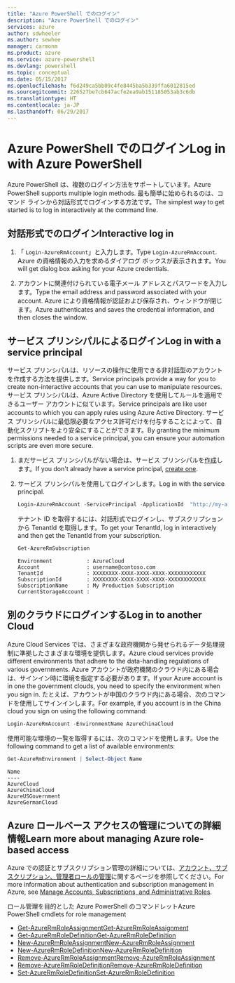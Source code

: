 ```yaml
---
title: "Azure PowerShell でのログイン"
description: "Azure PowerShell でのログイン"
services: azure
author: sdwheeler
ms.author: sewhee
manager: carmonm
ms.product: azure
ms.service: azure-powershell
ms.devlang: powershell
ms.topic: conceptual
ms.date: 05/15/2017
ms.openlocfilehash: f6d249ca5bb09c4fe8445ba5b339ffa6012815ed
ms.sourcegitcommit: 226527be7cb647acfe2ea9ab151185053ab3c6db
ms.translationtype: HT
ms.contentlocale: ja-JP
ms.lasthandoff: 06/29/2017
---
```

# <a name="log-in-with-azure-powershell"></a><span data-ttu-id="e0693-103">Azure PowerShell でのログイン</span><span class="sxs-lookup"><span data-stu-id="e0693-103">Log in with Azure PowerShell</span></span>

<span data-ttu-id="e0693-104">Azure PowerShell は、複数のログイン方法をサポートしています。</span><span class="sxs-lookup"><span data-stu-id="e0693-104">Azure PowerShell supports multiple login methods.</span></span> <span data-ttu-id="e0693-105">最も簡単に始められるのは、コマンド ラインから対話形式でログインする方法です。</span><span class="sxs-lookup"><span data-stu-id="e0693-105">The simplest way to get started is to log in interactively at the command line.</span></span>

## <a name="interactive-log-in"></a><span data-ttu-id="e0693-106">対話形式でのログイン</span><span class="sxs-lookup"><span data-stu-id="e0693-106">Interactive log in</span></span>

1. <span data-ttu-id="e0693-107">「 `Login-AzureRmAccount`」と入力します。</span><span class="sxs-lookup"><span data-stu-id="e0693-107">Type `Login-AzureRmAccount`.</span></span> <span data-ttu-id="e0693-108">Azure の資格情報の入力を求めるダイアログ ボックスが表示されます。</span><span class="sxs-lookup"><span data-stu-id="e0693-108">You will get dialog box asking for your Azure credentials.</span></span>

2. <span data-ttu-id="e0693-109">アカウントに関連付けられている電子メール アドレスとパスワードを入力します。</span><span class="sxs-lookup"><span data-stu-id="e0693-109">Type the email address and password associated with your account.</span></span> <span data-ttu-id="e0693-110">Azure により資格情報が認証および保存され、ウィンドウが閉じます。</span><span class="sxs-lookup"><span data-stu-id="e0693-110">Azure authenticates and saves the credential information, and then closes the window.</span></span>

## <a name="log-in-with-a-service-principal"></a><span data-ttu-id="e0693-111">サービス プリンシパルによるログイン</span><span class="sxs-lookup"><span data-stu-id="e0693-111">Log in with a service principal</span></span>

<span data-ttu-id="e0693-112">サービス プリンシパルは、リソースの操作に使用できる非対話型のアカウントを作成する方法を提供します。</span><span class="sxs-lookup"><span data-stu-id="e0693-112">Service principals provide a way for you to create non-interactive accounts that you can use to manipulate resources.</span></span> <span data-ttu-id="e0693-113">サービス プリンシパルは、Azure Active Directory を使用してルールを適用できるユーザー アカウントに似ています。</span><span class="sxs-lookup"><span data-stu-id="e0693-113">Service principals are like user accounts to which you can apply rules using Azure Active Directory.</span></span> <span data-ttu-id="e0693-114">サービス プリンシパルに最低限必要なアクセス許可だけを付与することによって、自動化スクリプトをより安全にすることができます。</span><span class="sxs-lookup"><span data-stu-id="e0693-114">By granting the minimum permissions needed to a service principal, you can ensure your automation scripts are even more secure.</span></span>

1. <span data-ttu-id="e0693-115">まだサービス プリンシパルがない場合は、サービス プリンシパルを[作成](create-azure-service-principal-azureps.md)します。</span><span class="sxs-lookup"><span data-stu-id="e0693-115">If you don't already have a service principal, [create one](create-azure-service-principal-azureps.md).</span></span>

2. <span data-ttu-id="e0693-116">サービス プリンシパルを使用してログインします。</span><span class="sxs-lookup"><span data-stu-id="e0693-116">Log in with the service principal.</span></span>

    ```powershell
    Login-AzureRmAccount -ServicePrincipal -ApplicationId  "http://my-app" -Credential $pscredential -TenantId $tenantid
    ```

    <span data-ttu-id="e0693-117">テナント ID を取得するには、対話形式でログインし、サブスクリプションから TenantId を取得します。</span><span class="sxs-lookup"><span data-stu-id="e0693-117">To get your TenantId, log in interactively and then get the TenantId from your subscription.</span></span>

    ```powershell
    Get-AzureRmSubscription
    ```

    ```
    Environment           : AzureCloud
    Account               : username@contoso.com
    TenantId              : XXXXXXXX-XXXX-XXXX-XXXX-XXXXXXXXXXXX
    SubscriptionId        : XXXXXXXX-XXXX-XXXX-XXXX-XXXXXXXXXXXX
    SubscriptionName      : My Production Subscription
    CurrentStorageAccount :
    ```

## <a name="log-in-to-another-cloud"></a><span data-ttu-id="e0693-118">別のクラウドにログインする</span><span class="sxs-lookup"><span data-stu-id="e0693-118">Log in to another Cloud</span></span>

<span data-ttu-id="e0693-119">Azure Cloud Services では、さまざまな政府機関から発せられるデータ処理規制に準拠したさまざまな環境を提供します。</span><span class="sxs-lookup"><span data-stu-id="e0693-119">Azure cloud services provide different environments that adhere to the data-handling regulations of various governments.</span></span> <span data-ttu-id="e0693-120">Azure アカウントが政府機関のクラウド内にある場合は、サインイン時に環境を指定する必要があります。</span><span class="sxs-lookup"><span data-stu-id="e0693-120">If your Azure account is in one the government clouds, you need to specify the environment when you sign in.</span></span> <span data-ttu-id="e0693-121">たとえば、アカウントが中国のクラウド内にある場合、次のコマンドを使用してサインインします。</span><span class="sxs-lookup"><span data-stu-id="e0693-121">For example, if you account is in the China cloud you sign on using the following command:</span></span>

```powershell
Login-AzureRmAccount -EnvironmentName AzureChinaCloud
```

<span data-ttu-id="e0693-122">使用可能な環境の一覧を取得するには、次のコマンドを使用します。</span><span class="sxs-lookup"><span data-stu-id="e0693-122">Use the following command to get a list of available environments:</span></span>

```powershell
Get-AzureRmEnvironment | Select-Object Name
```

```
Name
----
AzureCloud
AzureChinaCloud
AzureUSGovernment
AzureGermanCloud
```

## <a name="learn-more-about-managing-azure-role-based-access"></a><span data-ttu-id="e0693-123">Azure ロールベース アクセスの管理についての詳細情報</span><span class="sxs-lookup"><span data-stu-id="e0693-123">Learn more about managing Azure role-based access</span></span>

<span data-ttu-id="e0693-124">Azure での認証とサブスクリプション管理の詳細については、[アカウント、サブスクリプション、管理者ロールの管理](/azure/active-directory/role-based-access-control-configure)に関するページを参照してください。</span><span class="sxs-lookup"><span data-stu-id="e0693-124">For more information about authentication and subscription management in Azure, see [Manage Accounts, Subscriptions, and Administrative Roles](/azure/active-directory/role-based-access-control-configure).</span></span>

<span data-ttu-id="e0693-125">ロール管理を目的とした Azure PowerShell のコマンドレット</span><span class="sxs-lookup"><span data-stu-id="e0693-125">Azure PowerShell cmdlets for role management</span></span>

* [<span data-ttu-id="e0693-126">Get-AzureRmRoleAssignment</span><span class="sxs-lookup"><span data-stu-id="e0693-126">Get-AzureRmRoleAssignment</span></span>](/powershell/module/AzureRM.Resources/Get-AzureRmRoleAssignment)
* [<span data-ttu-id="e0693-127">Get-AzureRmRoleDefinition</span><span class="sxs-lookup"><span data-stu-id="e0693-127">Get-AzureRmRoleDefinition</span></span>](/powershell/module/AzureRM.Resources/Get-AzureRmRoleDefinition)
* [<span data-ttu-id="e0693-128">New-AzureRmRoleAssignment</span><span class="sxs-lookup"><span data-stu-id="e0693-128">New-AzureRmRoleAssignment</span></span>](/powershell/module/AzureRM.Resources/New-AzureRmRoleAssignment)
* [<span data-ttu-id="e0693-129">New-AzureRmRoleDefinition</span><span class="sxs-lookup"><span data-stu-id="e0693-129">New-AzureRmRoleDefinition</span></span>](/powershell/module/AzureRM.Resources/New-AzureRmRoleDefinition)
* [<span data-ttu-id="e0693-130">Remove-AzureRmRoleAssignment</span><span class="sxs-lookup"><span data-stu-id="e0693-130">Remove-AzureRmRoleAssignment</span></span>](/powershell/module/AzureRM.Resources/Remove-AzureRmRoleAssignment)
* [<span data-ttu-id="e0693-131">Remove-AzureRmRoleDefinition</span><span class="sxs-lookup"><span data-stu-id="e0693-131">Remove-AzureRmRoleDefinition</span></span>](/powershell/module/AzureRM.Resources/Remove-AzureRmRoleDefinition)
* [<span data-ttu-id="e0693-132">Set-AzureRmRoleDefinition</span><span class="sxs-lookup"><span data-stu-id="e0693-132">Set-AzureRmRoleDefinition</span></span>](/powershell/moduel/AzureRM.Resources/Set-AzureRmRoleDefinition)
